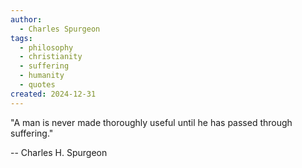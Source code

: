 ```yaml
---
author:
  - Charles Spurgeon
tags:
  - philosophy
  - christianity
  - suffering
  - humanity
  - quotes
created: 2024-12-31
---
```

"A man is never made thoroughly useful until he
has passed through suffering."

-- Charles H. Spurgeon

